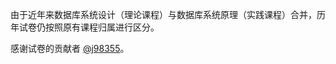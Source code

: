 由于近年来数据库系统设计（理论课程）与数据库系统原理（实践课程）合并，历年试卷仍按照原有课程归属进行区分。

感谢试卷的贡献者 [@j98355](https://github.com/j98355)。
